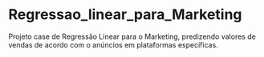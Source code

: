 # Regressao_linear_para_Marketing

Projeto case de Regressão Linear para o Marketing, predizendo valores de vendas de acordo com o anúncios em  plataformas específicas.
